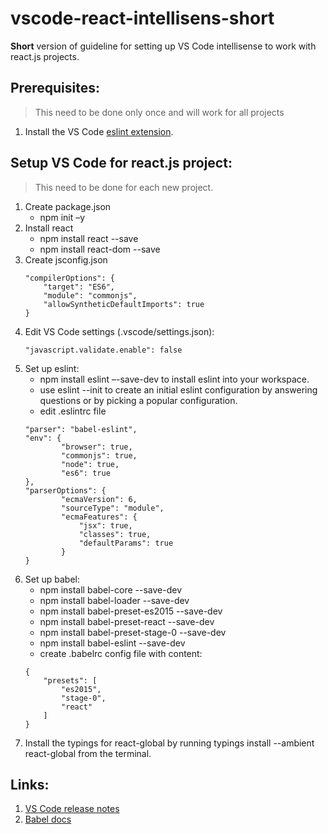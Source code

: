 # vscode-react-intellisens-short
**Short** version of guideline for setting up VS Code intellisense to work with react.js projects.

## Prerequisites:
> This need to be done only once and will work for all projects 

1. Install the VS Code [eslint extension](https://marketplace.visualstudio.com/items?itemName=dbaeumer.vscode-eslint).
 
## Setup VS Code for react.js project: 
> This need to be done for each new project.

1. Create package.json 
    - npm init –y 
2. Install react 
    - npm install react --save 
    - npm install react-dom --save
3. Create jsconfig.json 
    ```
    "compilerOptions": { 
        "target": "ES6", 
        "module": "commonjs", 
        "allowSyntheticDefaultImports": true 
    }
    ```    
4. Edit VS Code settings (.vscode/settings.json): 
    ```
    "javascript.validate.enable": false
    ``` 
5. Set up eslint: 
    - npm install eslint –-save-dev to install eslint into your workspace. 
    - use eslint --init to create an initial eslint configuration by answering questions or by picking a popular configuration. 
    - edit .eslintrc file
    ``` 
    "parser": "babel-eslint", 
    "env": { 
            "browser": true, 
            "commonjs": true, 
            "node": true, 
            "es6": true 
    }, 
    "parserOptions": { 
            "ecmaVersion": 6, 
            "sourceType": "module", 
            "ecmaFeatures": { 
                "jsx": true, 
                "classes": true, 
                "defaultParams": true 
            } 
    } 
    ```
6. Set up babel: 
    - npm install babel-core --save-dev 
    - npm install babel-loader --save-dev 
    - npm install babel-preset-es2015 --save-dev 
    - npm install babel-preset-react --save-dev 
    - npm install babel-preset-stage-0 --save-dev 
    - npm install babel-eslint --save-dev
    - create .babelrc config file with content:
    ```  
    { 
        "presets": [ 
            "es2015", 
            "stage-0", 
            "react" 
        ] 
    } 
    ```
7. Install the typings for react-global by running typings install --ambient react-global from the terminal.

## Links:
1. [VS Code release notes](https://code.visualstudio.com/Updates)
2. [Babel docs](https://babeljs.io/)
